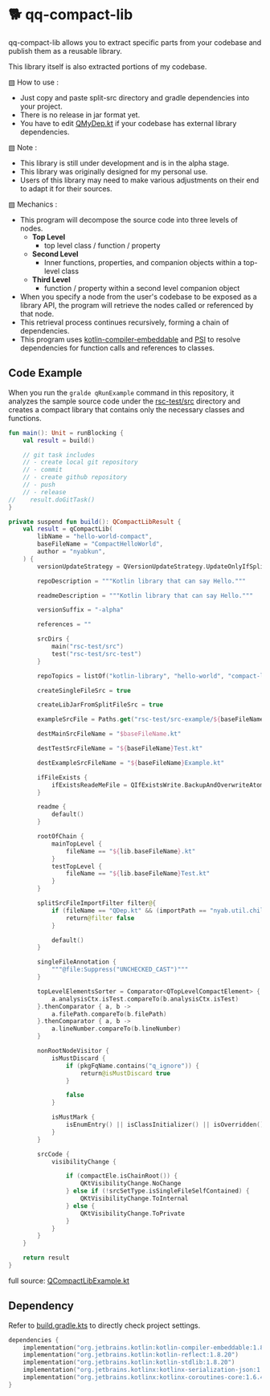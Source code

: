 # 🐕 qq-compact-lib

qq-compact-lib allows you to extract specific parts from your codebase and publish them as a reusable library.

This library itself is also extracted portions of my codebase.

▧ How to use :
- Just copy and paste split-src directory and gradle dependencies into your project.
- There is no release in jar format yet.
- You have to edit [QMyDep.kt](src-split/nyab/conf/QMyDep.kt) if your codebase has external library dependencies.

▧ Note :
- This library is still under development and is in the alpha stage.
- This library was originally designed for my personal use.
- Users of this library may need to make various adjustments on their end to adapt it for their sources.

▧ Mechanics :
- This program will decompose the source code into three levels of nodes.
  - **Top Level**
    - top level class / function / property
  - **Second Level**
    - Inner functions, properties, and companion objects within a top-level class
  - **Third Level**
    - function / property within a second level companion object
- When you specify a node from the user's codebase to be exposed as a library API, the program will retrieve the nodes called or referenced by that node.
- This retrieval process continues recursively, forming a chain of dependencies.
- This program uses [kotlin-compiler-embeddable](https://mvnrepository.com/artifact/org.jetbrains.kotlin/kotlin-compiler-embeddable) and [PSI](https://plugins.jetbrains.com/docs/intellij/psi.html) to resolve dependencies for function calls and references to classes.

## Code Example

When you run the `gralde qRunExample` command in this repository, it analyzes the sample source code under the [rsc-test/src](rsc-test/src) directory and creates a compact library that contains only the necessary classes and functions.

```kotlin
fun main(): Unit = runBlocking {
    val result = build()

    // git task includes
    // - create local git repository
    // - commit
    // - create github repository
    // - push
    // - release
//    result.doGitTask()
}

private suspend fun build(): QCompactLibResult {
    val result = qCompactLib(
        libName = "hello-world-compact",
        baseFileName = "CompactHelloWorld",
        author = "nyabkun",
    ) {
        versionUpdateStrategy = QVersionUpdateStrategy.UpdateOnlyIfSplitSrcHashChanged

        repoDescription = """Kotlin library that can say Hello."""

        readmeDescription = """Kotlin library that can say Hello."""

        versionSuffix = "-alpha"

        references = ""

        srcDirs {
            main("rsc-test/src")
            test("rsc-test/src-test")
        }

        repoTopics = listOf("kotlin-library", "hello-world", "compact-library")

        createSingleFileSrc = true

        createLibJarFromSplitFileSrc = true

        exampleSrcFile = Paths.get("rsc-test/src-example/${baseFileName}Example.kt")

        destMainSrcFileName = "$baseFileName.kt"

        destTestSrcFileName = "${baseFileName}Test.kt"

        destExampleSrcFileName = "${baseFileName}Example.kt"

        ifFileExists {
            ifExistsReadeMeFile = QIfExistsWrite.BackupAndOverwriteAtomic
        }

        readme {
            default()
        }

        rootOfChain {
            mainTopLevel {
                fileName == "${lib.baseFileName}.kt"
            }
            testTopLevel {
                fileName == "${lib.baseFileName}Test.kt"
            }
        }

        splitSrcFileImportFilter filter@{
            if (fileName == "QDep.kt" && (importPath == "nyab.util.children" || importPath == "nyab.util.parent")) {
                return@filter false
            }

            default()
        }

        singleFileAnnotation {
            """@file:Suppress("UNCHECKED_CAST")"""
        }

        topLevelElementsSorter = Comparator<QTopLevelCompactElement> { a, b ->
            a.analysisCtx.isTest.compareTo(b.analysisCtx.isTest)
        }.thenComparator { a, b ->
            a.filePath.compareTo(b.filePath)
        }.thenComparator { a, b ->
            a.lineNumber.compareTo(b.lineNumber)
        }

        nonRootNodeVisitor {
            isMustDiscard {
                if (pkgFqName.contains("q_ignore")) {
                    return@isMustDiscard true
                }

                false
            }

            isMustMark {
                isEnumEntry() || isClassInitializer() || isOverridden() || isInOpenClass() || isInAbstractClass() || hasOpenKeyword() || isCompanionObject() || isInInterface()
            }
        }

        srcCode {
            visibilityChange {

                if (compactEle.isChainRoot()) {
                    QKtVisibilityChange.NoChange
                } else if (!srcSetType.isSingleFileSelfContained) {
                    QKtVisibilityChange.ToInternal
                } else {
                    QKtVisibilityChange.ToPrivate
                }
            }
        }
    }

    return result
}
```

full source: [QCompactLibExample.kt](src-example/QCompactLibExample.kt)

## Dependency

Refer to [build.gradle.kts](build.gradle.kts) to directly check project settings.

```kotlin
dependencies {
    implementation("org.jetbrains.kotlin:kotlin-compiler-embeddable:1.8.20")
    implementation("org.jetbrains.kotlin:kotlin-reflect:1.8.20")
    implementation("org.jetbrains.kotlin:kotlin-stdlib:1.8.20")
    implementation("org.jetbrains.kotlinx:kotlinx-serialization-json:1.5.0")
    implementation("org.jetbrains.kotlinx:kotlinx-coroutines-core:1.6.4")
}
```